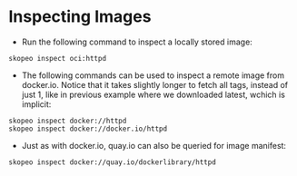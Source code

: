 # Inspecting Images

- Run the following command to inspect a locally stored image:

```
skopeo inspect oci:httpd
```

- The following commands can be used to inspect a remote image from docker.io. Notice that it takes slightly longer to fetch all tags, instead of just 1, like in previous example where we downloaded latest, wchich is implicit:

```
skopeo inspect docker://httpd
skopeo inspect docker://docker.io/httpd
```

- Just as with docker.io, quay.io can also be queried for image manifest:

```
skopeo inspect docker://quay.io/dockerlibrary/httpd
```
